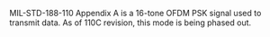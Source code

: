 MIL-STD-188-110 Appendix A is a 16-tone OFDM PSK signal used to transmit data. As of 110C revision, this mode is being phased out.